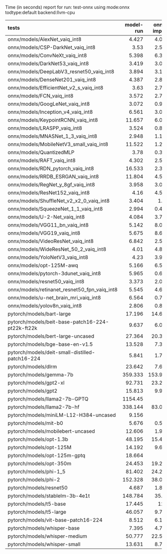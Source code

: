 Time (in seconds) report for run: test-onnx using mode:onnx todtype:default backend:llvm-cpu

| tests                                            |   model-run |   onnx-import |   torch-mlir |   iree-compile |   inference |
|:-------------------------------------------------|------------:|--------------:|-------------:|---------------:|------------:|
| onnx/models/AlexNet_vaiq_int8                    |       4.427 |         4.082 |            0 |          5.41  |       0.459 |
| onnx/models/CSP-DarkNet_vaiq_int8                |       3.53  |         2.511 |            0 |          9.121 |       0.397 |
| onnx/models/ConvNeXt_vaiq_int8                   |       5.398 |         6.359 |            0 |         17.661 |       0.969 |
| onnx/models/DarkNet53_vaiq_int8                  |       3.419 |         3.054 |            0 |          8.177 |       0.471 |
| onnx/models/DeepLabV3_resnet50_vaiq_int8         |       3.894 |         3.157 |            0 |          1.457 |       0     |
| onnx/models/DenseNet201_vaiq_int8                |       4.387 |         2.882 |            0 |         29.774 |       0.321 |
| onnx/models/EfficientNet_v2_s_vaiq_int8          |       3.63  |         2.727 |            0 |         17.609 |       0.327 |
| onnx/models/FCN_vaiq_int8                        |       3.572 |         2.749 |            0 |          1.203 |       0     |
| onnx/models/GoogLeNet_vaiq_int8                  |       3.072 |         0.908 |            0 |          9.205 |       0.185 |
| onnx/models/Inception_v4_vaiq_int8               |       6.561 |         3.096 |            0 |          1.429 |       0     |
| onnx/models/KeypointRCNN_vaiq_int8               |      11.657 |         6.078 |            0 |          2.107 |       0     |
| onnx/models/LRASPP_vaiq_int8                     |       3.524 |         0.869 |            0 |          0.272 |       0     |
| onnx/models/MNASNet_1_3_vaiq_int8                |       2.948 |         1.144 |            0 |          6.999 |       0.642 |
| onnx/models/MobileNetV3_small_vaiq_int8          |      11.522 |         1.233 |            0 |          7.811 |       0.954 |
| onnx/models/QuantizedMLP                         |       3.78  |         0.311 |            0 |          0.887 |       0.059 |
| onnx/models/RAFT_vaiq_int8                       |       4.302 |         2.521 |            0 |          0.232 |       0     |
| onnx/models/RDN_pytorch_vaiq_int8                |      16.533 |         2.342 |            0 |         10.37  |      78.68  |
| onnx/models/RRDB_ESRGAN_vaiq_int8                |      11.804 |         4.508 |            0 |          1.534 |       0     |
| onnx/models/RegNet_y_8gf_vaiq_int8               |       3.958 |         3.036 |            0 |         10.851 |       1.077 |
| onnx/models/ResNet152_vaiq_int8                  |       4.16  |         4.589 |            0 |         13.768 |       0.68  |
| onnx/models/ShuffleNet_v2_x2_0_vaiq_int8         |       3.404 |         1.08  |            0 |          0.446 |       0     |
| onnx/models/SqueezeNet_1_1_vaiq_int8             |       2.994 |         0.473 |            0 |          4.097 |       0.14  |
| onnx/models/U-2-Net_vaiq_int8                    |       4.084 |         3.727 |            0 |          1.481 |       0     |
| onnx/models/VGG11_bn_vaiq_int8                   |       5.142 |         8.014 |            0 |         10.708 |       0.811 |
| onnx/models/VGG19_vaiq_int8                      |       5.675 |         8.643 |            0 |         10.568 |       0.823 |
| onnx/models/VideoResNet_vaiq_int8                |       6.842 |         2.558 |            0 |          1.28  |       0     |
| onnx/models/WideResNet_50_2_vaiq_int8            |       4.01  |         4.855 |            0 |          9.679 |       0.631 |
| onnx/models/YoloNetV3_vaiq_int8                  |       4.23  |         3.904 |            0 |          1.726 |       0     |
| onnx/models/opt-125M-awq                         |       5.166 |         6.573 |            0 |          3.181 |       0     |
| onnx/models/pytorch-3dunet_vaiq_int8             |       5.965 |         0.694 |            0 |          0.289 |       0     |
| onnx/models/resnet50_vaiq_int8                   |       3.373 |         2.028 |            0 |          7.257 |       0.297 |
| onnx/models/retinanet_resnet50_fpn_vaiq_int8     |       5.545 |         4.639 |            0 |          1.639 |       0     |
| onnx/models/u-net_brain_mri_vaiq_int8            |       6.564 |         0.776 |            0 |          4.286 |       4.2   |
| onnx/models/yolov8n_vaiq_int8                    |       2.806 |         0.805 |            0 |          0.276 |       0     |
| pytorch/models/bart-large                        |      17.196 |        14.676 |            0 |          9.914 |       0     |
| pytorch/models/beit-base-patch16-224-pt22k-ft22k |       9.637 |         6.082 |            0 |          3.94  |       0     |
| pytorch/models/bert-large-uncased                |      27.364 |        20.317 |            0 |         27.49  |       1.68  |
| pytorch/models/bge-base-en-v1.5                  |      13.528 |         7.317 |            0 |         11.114 |       0.658 |
| pytorch/models/deit-small-distilled-patch16-224  |       5.841 |         1.717 |            0 |          1.579 |       0     |
| pytorch/models/dlrm                              |      23.642 |         7.639 |            0 |          0.377 |       0     |
| pytorch/models/gemma-7b                          |     359.333 |       153.994 |            0 |          0.127 |       0     |
| pytorch/models/gpt2-xl                           |      92.731 |        23.242 |            0 |          0.133 |       0     |
| pytorch/models/gpt2                              |      15.813 |         9.924 |            0 |         13.478 |       0.795 |
| pytorch/models/llama2-7b-GPTQ                    |    1154.45  |         0     |            0 |          0     |       0     |
| pytorch/models/llama2-7b-hf                      |     338.144 |        83.065 |            0 |          0.121 |       0     |
| pytorch/models/miniLM-L12-H384-uncased           |       9.156 |         3     |            0 |          7.049 |       0.513 |
| pytorch/models/mit-b0                            |       5.676 |         0.596 |            0 |          0.276 |       0     |
| pytorch/models/mobilebert-uncased                |      12.606 |         1.942 |            0 |          0.878 |       0     |
| pytorch/models/opt-1.3b                          |      48.195 |        15.459 |            0 |          0.106 |       0     |
| pytorch/models/opt-125M                          |      14.192 |         9.614 |            0 |          6.048 |       0     |
| pytorch/models/opt-125m-gptq                     |      18.664 |         0     |            0 |          0     |       0     |
| pytorch/models/opt-350m                          |      24.453 |        19.248 |            0 |         12.589 |       0     |
| pytorch/models/phi-1_5                           |      81.402 |        24.204 |            0 |          0.127 |       0     |
| pytorch/models/phi-2                             |     152.328 |        38.003 |            0 |          0.116 |       0     |
| pytorch/models/resnet50                          |       4.687 |         1.883 |            0 |          4.984 |       0.949 |
| pytorch/models/stablelm-3b-4e1t                  |     148.784 |        35.15  |            0 |          0.117 |       0     |
| pytorch/models/t5-base                           |      17.445 |        12.8   |            0 |          6.692 |       0     |
| pytorch/models/t5-large                          |      46.057 |         9.704 |            0 |          0.111 |       0     |
| pytorch/models/vit-base-patch16-224              |       8.512 |         6.153 |            0 |          3.233 |       0     |
| pytorch/models/whisper-base                      |       7.395 |         4.767 |            0 |          5.178 |       0     |
| pytorch/models/whisper-medium                    |      50.777 |        22.552 |            0 |         15.211 |       0     |
| pytorch/models/whisper-small                     |      13.631 |         8.784 |            0 |          4.597 |       0     |
